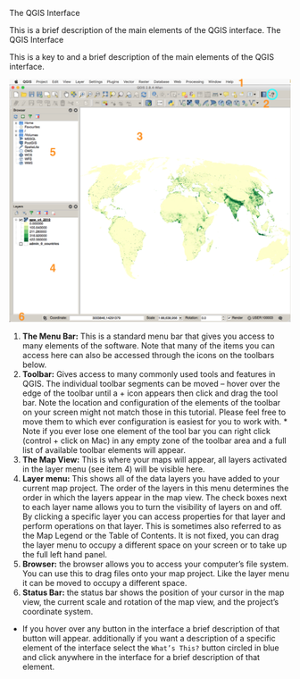 The QGIS Interface

This is a brief description of the main elements of the QGIS interface. 
The QGIS Interface

This is a key to and a brief description of the main elements of the QGIS interface. 

![interface](https://github.com/CenterForSpatialResearch/MappingForTheUrbanHumanities/blob/master/Resources/Images/QGIS_Interface.png)

1. **The Menu Bar:** This is a standard menu bar that gives you access to many elements of the software. Note that many of the items you can access here can also be accessed through the icons on the toolbars below.
2. **Toolbar:** Gives access to many commonly used tools and features in QGIS. The individual toolbar segments can be moved – hover over the edge of the toolbar until a + icon appears then click and drag the tool bar. Note the location and configuration of the elements of the toolbar on your screen might not match those in this tutorial. Please feel free to move them to which ever configuration is easiest for you to work with. 
		* Note if you ever lose one element of the tool bar you can right click (control + click on Mac) in any empty zone of the toolbar area and a full list of available toolbar elements will appear.
3. **The Map View:** This is where your maps will appear, all layers activated in the layer menu (see item 4) will be visible here. 
4. **Layer menu:** This shows all of the data layers you have added to your current map project. The order of the layers in this menu determines the order in which the layers appear in the map view. The check boxes next to each layer name allows you to turn the visibility of layers on and off. By clicking a specific layer you can access properties for that layer and perform operations on that layer. This is sometimes also referred to as the Map Legend or the Table of Contents. It is not fixed, you can drag the layer menu to occupy a different space on your screen or to take up the full left hand panel.  
5. **Browser:** the browser allows you to access your computer’s file system. You can use this to drag files onto your map project.  Like the layer menu it can be moved to occupy a different space. 
6. **Status Bar:** the status bar shows the position of your cursor in the map view, the current scale and rotation of the map view, and the project’s coordinate system. 

* If you hover over any button in the interface a brief description of that button will appear. additionally if you want a description of a specific element of the interface select the `What’s This?` button circled in blue and click anywhere in the interface for a brief description of that element. 



